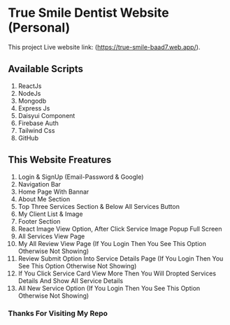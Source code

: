 # True Smile Dentist Website (Personal)

This project Live website link: (https://true-smile-baad7.web.app/).

## Available Scripts

1. ReactJs
2. NodeJs
3. Mongodb
4. Express Js
5. Daisyui Component
6. Firebase Auth
7. Tailwind Css
8. GitHub

## This Website Freatures

1. Login & SignUp (Email-Password & Google)
2. Navigation Bar
3. Home Page With Bannar
4. About Me Section
5. Top Three Services Section & Below All Services Button
6. My Client List & Image
7. Footer Section
8. React Image View Option, After Click Service Image Popup Full Screen
9. All Services View Page
10. My All Review View Page (If You Login Then You See This Option Otherwise Not Showing)
11. Review Submit Option Into Service Details Page (If You Login Then You See This Option Otherwise Not Showing)
12. If You Click Service Card View More Then You Will Dropted Services Details And Show All Service Details
13. All New Service Option (If You Login Then You See This Option Otherwise Not Showing)

### Thanks For Visiting My Repo
